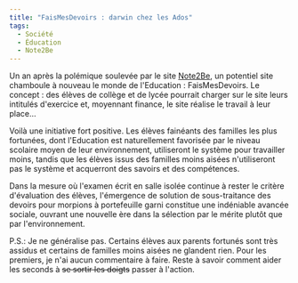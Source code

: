 ```yaml
---
title: "FaisMesDevoirs : darwin chez les Ados"
tags:
  - Société
  - Éducation
  - Note2Be
---
```


Un an après la polémique soulevée par le site [Note2Be](http://www.note2be.com/), un potentiel site chamboule à nouveau le monde de l'Education&nbsp;: FaisMesDevoirs. Le concept&nbsp;: des élèves de collège et de lycée pourrait charger sur le site leurs intitulés d'exercice et, moyennant finance, le site réalise le travail à leur place…

<!-- more -->

Voilà une initiative fort positive. Les élèves fainéants des familles les plus fortunées, dont l'Education est naturellement favorisée par le niveau scolaire moyen de leur environnement, utiliseront le système pour travailler moins, tandis que les élèves issus des familles moins aisées n'utiliseront pas le système et acquerront des savoirs et des compétences.

Dans la mesure où l'examen écrit en salle isolée continue à rester le critère d'évaluation des élèves, l'émergence de solution de sous-traitance des devoirs pour morpions à portefeuille garni constitue une indéniable avancée sociale, ouvrant une nouvelle ère dans la sélection par le mérite plutôt que par l'environnement.

P.S.: Je ne généralise pas. Certains élèves aux parents fortunés sont très assidus et certains de familles moins aisées ne glandent rien. Pour les premiers, je n'ai aucun commentaire à faire. Reste à savoir comment aider les seconds à <strike>se sortir les doigts</strike> passer à l'action.